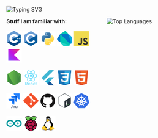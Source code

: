 ![Typing SVG](https://readme-typing-svg.herokuapp.com/?lines=Welcome+:\))


<div style="display: flex; justify-content: space-between;">
    <div style="width: 48%;">
        <b>Stuff I am familiar with:</b>
        <br>
        <br>
        <img src="https://raw.githubusercontent.com/devicons/devicon/master/icons/cplusplus/cplusplus-original.svg" alt="cplusplus" width="40" height="40"/>
        <img src="https://raw.githubusercontent.com/devicons/devicon/master/icons/c/c-original.svg" alt="c" width="40" height="40"/>
        <img src="https://raw.githubusercontent.com/devicons/devicon/master/icons/python/python-original.svg" alt="python" width="40" height="40"/>
        <img src="https://raw.githubusercontent.com/devicons/devicon/master/icons/dart/dart-original.svg" alt="dart" width="40" height="40"/>
        <img src="https://raw.githubusercontent.com/devicons/devicon/master/icons/javascript/javascript-original.svg" alt="javascript" width="40" height="40"/>
        <img src="https://raw.githubusercontent.com/devicons/devicon/master/icons/kotlin/kotlin-original.svg" alt="kotlin" width="40" height="40"/>
        <br>
        <br>
        <img src="https://raw.githubusercontent.com/devicons/devicon/master/icons/nodejs/nodejs-original.svg" alt="nodejs" width="40" height="40"/>
        <img src="https://raw.githubusercontent.com/devicons/devicon/master/icons/react/react-original-wordmark.svg" alt="react" width="40" height="40"/>
        <img src="https://raw.githubusercontent.com/devicons/devicon/master/icons/flutter/flutter-original.svg" alt="flutter" width="40" height="40"/>
        <img src="https://raw.githubusercontent.com/devicons/devicon/master/icons/css3/css3-original.svg" alt="css3" width="40" height="40"/>
        <img src="https://raw.githubusercontent.com/devicons/devicon/master/icons/html5/html5-original.svg" alt="html5" width="40" height="40"/>
        <br>
        <br>
        <img src="https://raw.githubusercontent.com/devicons/devicon/master/icons/jira/jira-original-wordmark.svg" alt="jira" width="40" height="40"/>
        <img src="https://raw.githubusercontent.com/devicons/devicon/master/icons/git/git-original.svg" alt="git" width="40" height="40"/>
        <img src="https://raw.githubusercontent.com/devicons/devicon/master/icons/github/github-original.svg" alt="github" width="40" height="40"/>
        <img src="https://raw.githubusercontent.com/devicons/devicon/master/icons/bash/bash-original.svg" alt="bash" width="40" height="40"/>
        <img src="https://raw.githubusercontent.com/devicons/devicon/master/icons/kubernetes/kubernetes-original.svg" alt="kubernetes" width="40" height="40"/>
        <br>
        <br>
        <img src="https://raw.githubusercontent.com/devicons/devicon/master/icons/arduino/arduino-original.svg" alt="arduino" width="40" height="40"/>
        <img src="https://raw.githubusercontent.com/devicons/devicon/master/icons/raspberrypi/raspberrypi-original.svg" alt="raspberrypi" width="40" height="40"/>
        <img src="https://raw.githubusercontent.com/devicons/devicon/master/icons/linux/linux-original.svg" alt="linux" width="40" height="40"/>
        <br>
        <br>
    </div>
    <div style="width: 48%;">
        <img src="https://github-readme-stats.vercel.app/api/top-langs/?username=shah527&layout=compact" alt="Top Languages" style="max-width: 100%;">
    </div>
</div>

